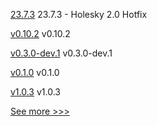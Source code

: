 
[23.7.3](https://github.com/hyperledger/besu/releases/tag/23.7.3) 23.7.3 - Holesky 2.0 Hotfix

[v0.10.2](https://github.com/hyperledger/aries-acapy-docs/releases/tag/v0.10.2) v0.10.2

[v0.3.0-dev.1](https://github.com/hyperledger/aries-askar/releases/tag/v0.3.0-dev.1) v0.3.0-dev.1

[v0.1.0](https://github.com/hyperledger/firefly-tezosconnect/releases/tag/v0.1.0) v0.1.0

[v1.0.3](https://github.com/hyperledger/indy-shared-rs/releases/tag/v1.0.3) v1.0.3


[See more >>>](https://start-here.hyperledger.org/releases)
